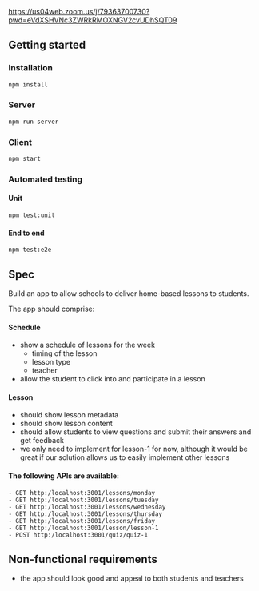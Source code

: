 https://us04web.zoom.us/j/79363700730?pwd=eVdXSHVNc3ZWRkRMOXNGV2cvUDhSQT09

## Getting started 

### Installation

```bash
npm install
```

### Server

```bash
npm run server
```

### Client

```bash
npm start
```

### Automated testing

#### Unit

```
npm test:unit
```

#### End to end

```
npm test:e2e
```

## Spec

Build an app to allow schools to deliver home-based lessons to students.

The app should comprise:

#### Schedule

 - show a schedule of lessons for the week
   - timing of the lesson
   - lesson type
   - teacher
 - allow the student to click into and participate in a lesson
 
 #### Lesson
 
  - should show lesson metadata
  - should show lesson content
  - should allow students to view questions and submit their answers and get feedback
  - we only need to implement for lesson-1 for now, although it would be great if our solution allows us to easily implement other lessons
  
  #### The following APIs are available:
  
    - GET http:/localhost:3001/lessons/monday
    - GET http:/localhost:3001/lessons/tuesday
    - GET http:/localhost:3001/lessons/wednesday
    - GET http:/localhost:3001/lessons/thursday
    - GET http:/localhost:3001/lessons/friday
    - GET http:/localhost:3001/lesson/lesson-1
    - POST http:/localhost:3001/quiz/quiz-1
    
  ## Non-functional requirements
    
   - the app should look good and appeal to both students and teachers
